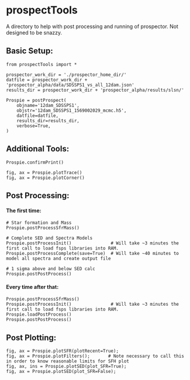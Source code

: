 # prospectTools

A directory to help with post processing and running of prospector. Not designed to be snazzy.

## Basic Setup:

```
from prospectTools import *

prospector_work_dir = './prospector_home_dir/'
datfile = prospector_work_dir + 'prospector_alpha/data/SDSSPS1_vs_all_12dam.json'
results_dir = prospector_work_dir + 'prospector_alpha/results/slsn/'

Prospie = postProspect(
    objname='12dam_SDSSPS1',
    objstr='12dam_SDSSPS1_1569002029_mcmc.h5',
    datfile=datfile,
    results_dir=results_dir,
    verbose=True,
)
```


## Additional Tools:

```
Prospie.confirmPrint()

fig, ax = Prospie.plotTrace()
fig, ax = Prospie.plotCorner()
```


## Post Processing:


#### The first time:

```
# Star formation and Mass
Prospie.postProcessSfrMass()

# Complete SED and Spectra Models
Prospie.postProcessInit()               # Will take ~3 minutes the first call to load fsps libraries into RAM.
Prospie.postProcessComplete(save=True)  # Will take ~40 minutes to model all spectra and create output file

# 1 sigma above and below SED calc
Prospie.postPostProcess()
```

#### Every time after that:

```
Prospie.postProcessSfrMass()
Prospie.postProcessInit()               # Will take ~3 minutes the first call to load fsps libraries into RAM.
Prospie.loadPostProcess()
Prospie.postPostProcess()
```

## Post Plotting:


```
fig, ax = Prospie.plotSFR(plotRecent=True);
fig, ax = Prospie.plotFilters();       # Note necessary to call this in order to know reasonable limits for SFH plot
fig, ax, ins = Prospie.plotSED(plot_SFR=True);
fig, ax = Prospie.plotSED(plot_SFR=False);
```
